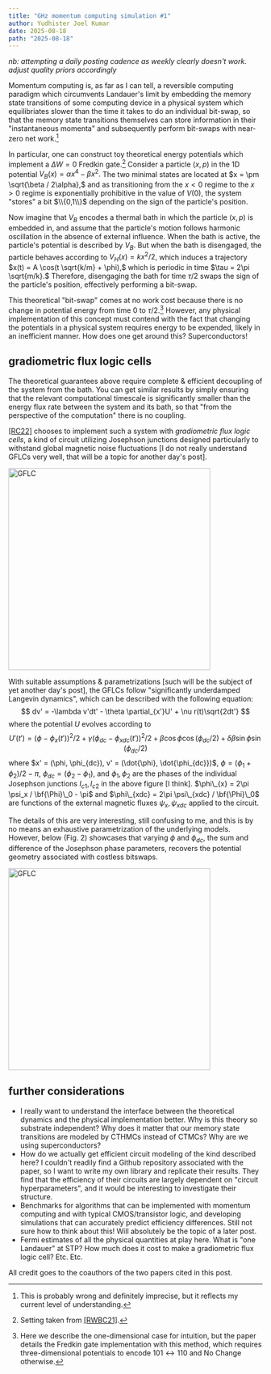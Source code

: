 ```yaml
---
title: "GHz momentum computing simulation #1"
author: Yudhister Joel Kumar
date: 2025-08-18
path: "2025-08-18"
---
```


*nb: attempting a daily posting cadence as weekly clearly doesn't work. adjust quality priors accordingly*

Momentum computing is, as far as I can tell, a reversible computing paradigm which circumvents Landauer's limit by embedding the memory state transitions of some computing device in a physical system which equilibriates slower than the time it takes to do an individual bit-swap, so that the memory state transitions themselves can store information in their "instantaneous momenta" and subsequently perform bit-swaps with near-zero net work.[^1] 

In particular, one can construct toy theoretical energy potentials which implement a $\Delta W = 0$ Fredkin gate.[^2] Consider a particle $(x,p)$ in the 1D potential $V_B(x) = \alpha x^4 - \beta x^2.$ The two minimal states are located at $x = \pm \sqrt{\beta / 2\alpha},$ and as transitioning from the $x < 0$ regime to the $x >0$ regime is exponentially prohibitive in the value of $V(0),$ the system "stores" a bit $\\{0,1\\}$ depending on the sign of the particle's position. 

Now imagine that $V_B$ encodes a thermal bath in which the particle $(x,p)$ is embedded in, and assume that the particle's motion follows harmonic oscillation in the absence of external influence. When the bath is active, the particle's potential is described by $V_B.$ But when the bath is disengaged, the particle behaves according to $V_H(x) = kx^2/2,$ which induces a trajectory $x(t) = A \cos(t \sqrt{k/m} + \phi),$ which is periodic in time $\tau = 2\pi \sqrt{m/k}.$ Therefore, disengaging the bath for time $\tau/2$ swaps the sign of the particle's position, effectively performing a bit-swap. 

This theoretical "bit-swap" comes at no work cost because there is no change in potential energy from time $0$ to $\tau/2.$[^3] However, any physical implementation of this concept must contend with the fact that changing the potentials in a physical system requires energy to be expended, likely in an inefficient manner. How does one get around this? Superconductors! 

<h2>gradiometric flux logic cells</h2>

The theoretical guarantees above require complete & efficient decoupling of the system from the bath. You can get similar results by simply ensuring that the relevant computational timescale is significantly smaller than the energy flux rate between the system and its bath, so that "from the perspective of the computation" there is no coupling. 

[[RC22]](http://arxiv.org/abs/2202.07122) chooses to implement such a system with *gradiometric flux logic cells*, a kind of circuit utilizing Josephson junctions designed particularly to withstand global magnetic noise fluctuations [I do not really understand GFLCs very well, that will be a topic for another day's post]. 

<img src="/images/gradiometric-flux-logic-cell.png" alt="GFLC" width="400"/>

With suitable assumptions & parametrizations [such will be the subject of yet another day's post], the GFLCs follow "significantly underdamped Langevin dynamics", which can be described with the following equation:
$$
dv' = -\lambda v'dt' - \theta \partial_{x'}U' + \nu r(t)\sqrt{2dt'}
$$
where the potential $U$ evolves according to
$$
U'(t') = (\phi-\phi_x(t'))^2/2  + \gamma(\phi_{dc} - \phi_{xdc}(t'))^2/2 + \beta \cos \phi \cos (\phi_{dc}/2) + \delta \beta \sin \phi \sin (\phi_{dc}/2)
$$
where $x' = (\phi, \phi_{dc}), v' = (\dot{\phi}, \dot{\phi_{dc}})$, $\phi = (\phi_1 + \phi_2)/2 - \pi,$ $\phi_{dc} = (\phi_2 - \phi_1),$ and $\phi_1, \phi_2$ are the phases of the individual Josephson junctions $I_{c1}, I_{c2}$ in the above figure [I think]. $\phi\_{x} = 2\pi \psi_x / \bf{\Phi}\_0 - \pi$ and $\phi\_{xdc} = 2\pi \psi\_{xdc} / \bf{\Phi}\_0$ are functions of the external magnetic fluxes $\psi_x, \psi_{xdc}$ applied to the circuit. 

The details of this are very interesting, still confusing to me, and this is by no means an exhaustive parametrization of the underlying models. However, below (Fig. 2) showcases that varying $\phi$ and $\phi_{dc}$, the sum and difference of the Josephson phase parameters, recovers the potential geometry associated with costless bitswaps. 


<img src="/images/gflc-2.png" alt="GFLC" width="400"/>

<h2>further considerations</h2>

- I really want to understand the interface between the theoretical dynamics and the physical implementation better. Why is this theory so substrate independent? Why does it matter that our memory state transitions are modeled by CTHMCs instead of CTMCs? Why are we using superconductors?
- How do we actually get efficient circuit modeling of the kind described here? I couldn't readily find a Github repository associated with the paper, so I want to write my own library and replicate their results. They find that the efficiency of their circuits are largely dependent on "circuit hyperparameters", and it would be interesting to investigate their structure.
- Benchmarks for algorithms that can be implemented with momentum computing and with typical CMOS/transistor logic, and developing simulations that can accurately predict efficiency differences. Still not sure how to think about this! Will absolutely be the topic of a later post. 
- Fermi estimates of all the physical quantities at play here. What is "one Landauer" at STP? How much does it cost to make a gradiometric flux logic cell? Etc. Etc.

All credit goes to the coauthors of the two papers cited in this post.

[^1]: This is probably wrong and definitely imprecise, but it reflects my current level of understanding. 

[^2]: Setting taken from [[RWBC21]](http://arxiv.org/abs/2010.01152). 

[^3]: Here we describe the one-dimensional case for intuition, but the paper details the Fredkin gate implementation with this method, which requires three-dimensional potentials to encode $101 \leftrightarrow 110$ and No Change otherwise. 
